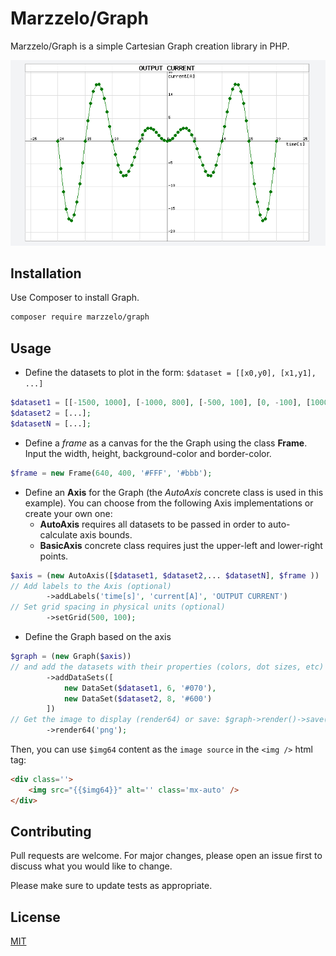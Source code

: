 # Marzzelo/Graph

Marzzelo/Graph is a simple Cartesian Graph creation library in PHP.

![Single dataset plot](./screenshot1.png "graph") 

## Installation

Use Composer to install Graph.

```bash
composer require marzzelo/graph
```

## Usage

- Define the datasets to plot in the form: `$dataset = [[x0,y0], [x1,y1], ...]`
```php
$dataset1 = [[-1500, 1000], [-1000, 800], [-500, 100], [0, -100], [1000, 900], [1500, 1200]];
$dataset2 = [...];
$datasetN = [...];
```

- Define a _frame_ as a canvas for the the Graph using the class **Frame**. Input the
width, height, background-color and border-color. 
```php
$frame = new Frame(640, 400, '#FFF', '#bbb');
```

 - Define an **Axis** for the Graph (the _AutoAxis_ concrete class is used in this example). 
   You can choose from the following Axis implementations or create your own one: 
   - **AutoAxis** requires all datasets to be passed in order to auto-calculate axis bounds.
   - **BasicAxis** concrete class requires just the upper-left and lower-right points.
```php
$axis = (new AutoAxis([$dataset1, $dataset2,... $datasetN], $frame ))
// Add labels to the Axis (optional)
        ->addLabels('time[s]', 'current[A]', 'OUTPUT CURRENT')
// Set grid spacing in physical units (optional)			
        ->setGrid(500, 100);
```

- Define the Graph based on the axis
```php		        
$graph = (new Graph($axis))
// and add the datasets with their properties (colors, dot sizes, etc)
        ->addDataSets([
            new DataSet($dataset1, 6, '#070'), 
            new DataSet($dataset2, 8, '#600')
        ])
// Get the image to display (render64) or save: $graph->render()->save(Storage::path('images/rectangle.png'))
        ->render64('png');
```

Then, you can use `$img64` content as the `image source` in the `<img />` html tag:
```html
<div class=''>
    <img src="{{$img64}}" alt='' class='mx-auto' />
</div>
```


## Contributing

Pull requests are welcome. For major changes, please open an issue first to discuss what you would like to change.

Please make sure to update tests as appropriate.

## License

[MIT](https://choosealicense.com/licenses/mit/)